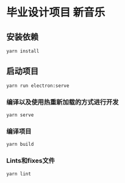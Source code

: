#  毕业设计项目 新音乐

## 安装依赖
```
yarn install
```

## 启动项目
```
yarn run electron:serve
```

### 编译以及使用热重新加载的方式进行开发
```
yarn serve
```

### 编译项目
```
yarn build
```

### Lints和fixes文件
```
yarn lint
```


